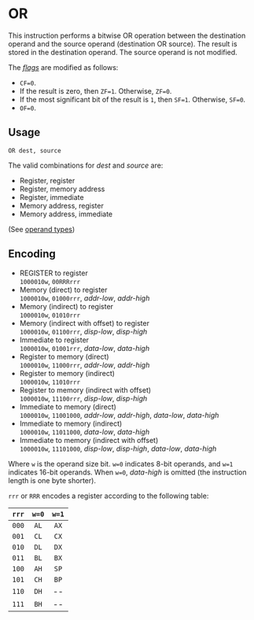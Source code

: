 # OR

This instruction performs a bitwise OR operation between the destination operand and the source operand (destination OR source). The result is stored in the destination operand. The source operand is not modified.

The [_flags_](../cpu#flags) are modified as follows:

- `CF=0`.
- If the result is zero, then `ZF=1`. Otherwise, `ZF=0`.
- If the most significant bit of the result is `1`, then `SF=1`. Otherwise, `SF=0`.
- `OF=0`.

## Usage

```vonsim
OR dest, source
```

The valid combinations for _dest_ and _source_ are:

- Register, register
- Register, memory address
- Register, immediate
- Memory address, register
- Memory address, immediate

(See [operand types](../assembly#operands))

## Encoding

- REGISTER to register  
  `1000010w`, `00RRRrrr`
- Memory (direct) to register  
  `1000010w`, `01000rrr`, _addr-low_, _addr-high_
- Memory (indirect) to register  
  `1000010w`, `01010rrr`
- Memory (indirect with offset) to register  
  `1000010w`, `01100rrr`, _disp-low_, _disp-high_
- Immediate to register  
  `1000010w`, `01001rrr`, _data-low_, _data-high_
- Register to memory (direct)  
  `1000010w`, `11000rrr`, _addr-low_, _addr-high_
- Register to memory (indirect)  
  `1000010w`, `11010rrr`
- Register to memory (indirect with offset)  
  `1000010w`, `11100rrr`, _disp-low_, _disp-high_
- Immediate to memory (direct)  
  `1000010w`, `11001000`, _addr-low_, _addr-high_, _data-low_, _data-high_
- Immediate to memory (indirect)  
  `1000010w`, `11011000`, _data-low_, _data-high_
- Immediate to memory (indirect with offset)  
  `1000010w`, `11101000`, _disp-low_, _disp-high_, _data-low_, _data-high_

Where `w` is the operand size bit. `w=0` indicates 8-bit operands, and `w=1` indicates 16-bit operands. When `w=0`, _data-high_ is omitted (the instruction length is one byte shorter).

`rrr` or `RRR` encodes a register according to the following table:

| `rrr` | `w=0` | `w=1` |
| :---: | :---: | :---: |
| `000` | `AL`  | `AX`  |
| `001` | `CL`  | `CX`  |
| `010` | `DL`  | `DX`  |
| `011` | `BL`  | `BX`  |
| `100` | `AH`  | `SP`  |
| `101` | `CH`  | `BP`  |
| `110` | `DH`  |  --   |
| `111` | `BH`  |  --   |

